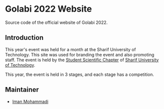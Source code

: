 # Golabi 2022 Website

Source code of the official website of Golabi 2022.

## Introduction
This year's event was held for a month at the Sharif University of Technology.
This site was used for branding the event and also promoting staff.
The event is held by the [Student Scientific Chapter](http://ssc.ce.sharif.edu) of [Sharif University of Technology](http://sharif.edu).

This year, the event is held in 3 stages, and each stage has a competition.

## Maintainer
- [Iman Mohammadi](https://github.com/Imanm02)
